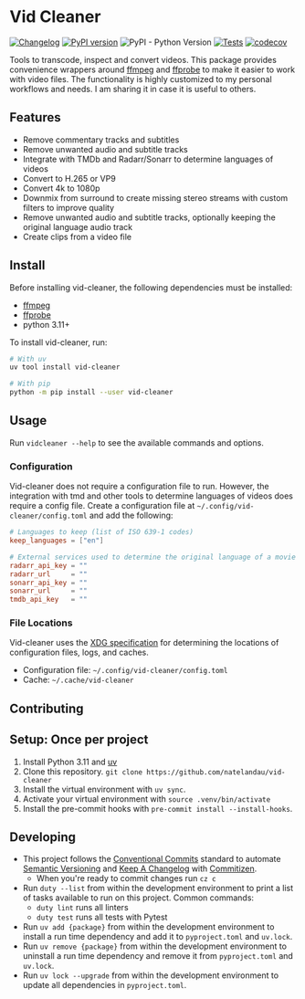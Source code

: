 # Vid Cleaner

[![Changelog](https://img.shields.io/github/v/release/natelandau/vid-cleaner?include_prereleases&label=changelog)](https://github.com/natelandau/vid-cleaner/releases) [![PyPI version](https://badge.fury.io/py/vid-cleaner.svg)](https://badge.fury.io/py/vid-cleaner) ![PyPI - Python Version](https://img.shields.io/pypi/pyversions/vid-cleaner) [![Tests](https://github.com/natelandau/vid-cleaner/actions/workflows/automated-tests.yml/badge.svg)](https://github.com/natelandau/vid-cleaner/actions/workflows/automated-tests.yml) [![codecov](https://codecov.io/gh/natelandau/vid-cleaner/graph/badge.svg?token=NHBKL0B6CL)](https://codecov.io/gh/natelandau/vid-cleaner)

Tools to transcode, inspect and convert videos. This package provides convenience wrappers around [ffmpeg](https://ffmpeg.org/) and [ffprobe](https://ffmpeg.org/ffprobe.html) to make it easier to work with video files. The functionality is highly customized to my personal workflows and needs. I am sharing it in case it is useful to others.

## Features

-   Remove commentary tracks and subtitles
-   Remove unwanted audio and subtitle tracks
-   Integrate with TMDb and Radarr/Sonarr to determine languages of videos
-   Convert to H.265 or VP9
-   Convert 4k to 1080p
-   Downmix from surround to create missing stereo streams with custom filters to improve quality
-   Remove unwanted audio and subtitle tracks, optionally keeping the original language audio track
-   Create clips from a video file

## Install

Before installing vid-cleaner, the following dependencies must be installed:

-   [ffmpeg](https://ffmpeg.org/)
-   [ffprobe](https://ffmpeg.org/ffprobe.html)
-   python 3.11+

To install vid-cleaner, run:

```bash
# With uv
uv tool install vid-cleaner

# With pip
python -m pip install --user vid-cleaner
```

## Usage

Run `vidcleaner --help` to see the available commands and options.

### Configuration

Vid-cleaner does not require a configuration file to run. However, the integration with tmd and other tools to determine languages of videos does require a config file. Create a configuration file at `~/.config/vid-cleaner/config.toml` and add the following:

```toml
# Languages to keep (list of ISO 639-1 codes)
keep_languages = ["en"]

# External services used to determine the original language of a movie or TV show
radarr_api_key = ""
radarr_url     = ""
sonarr_api_key = ""
sonarr_url     = ""
tmdb_api_key   = ""
```

### File Locations

Vid-cleaner uses the [XDG specification](https://specifications.freedesktop.org/basedir-spec/latest/) for determining the locations of configuration files, logs, and caches.

-   Configuration file: `~/.config/vid-cleaner/config.toml`
-   Cache: `~/.cache/vid-cleaner`

## Contributing

## Setup: Once per project

1. Install Python 3.11 and [uv](https://docs.astral.sh/uv/)
2. Clone this repository. `git clone https://github.com/natelandau/vid-cleaner`
3. Install the virtual environment with `uv sync`.
4. Activate your virtual environment with `source .venv/bin/activate`
5. Install the pre-commit hooks with `pre-commit install --install-hooks`.

## Developing

-   This project follows the [Conventional Commits](https://www.conventionalcommits.org/) standard to automate [Semantic Versioning](https://semver.org/) and [Keep A Changelog](https://keepachangelog.com/) with [Commitizen](https://github.com/commitizen-tools/commitizen).
    -   When you're ready to commit changes run `cz c`
-   Run `duty --list` from within the development environment to print a list of tasks available to run on this project. Common commands:
    -   `duty lint` runs all linters
    -   `duty test` runs all tests with Pytest
-   Run `uv add {package}` from within the development environment to install a run time dependency and add it to `pyproject.toml` and `uv.lock`.
-   Run `uv remove {package}` from within the development environment to uninstall a run time dependency and remove it from `pyproject.toml` and `uv.lock`.
-   Run `uv lock --upgrade` from within the development environment to update all dependencies in `pyproject.toml`.
